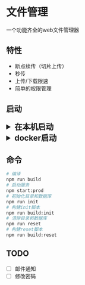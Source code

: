 # 文件管理
一个功能齐全的web文件管理器

## 特性
* 断点续传（切片上传）
* 秒传
* 上传/下载限速
* 简单的权限管理

## 启动

<details>
  <summary style="font-size: 1.5em; font-weight: 700;">在本机启动</summary>

#### 1.填写环境变量
```bash
cp .env.dist .env
vim .env
```

#### 2.安装依赖
  ```bash
  npm ci
  ```

#### 3.构建代码
```bash
npm run build
```

#### 4.执行初始化脚本
```bash
node scripts/init.js
```

#### 5.启动服务
```bash
npm run start:prod
  ```
</details>

<details>
  <summary style="font-size: 1.5em; font-weight: 700;">docker启动</summary>


#### 环境变量
| 环境变量      | 是否必选 |
|-----------|-|
| COOKIE_SECRET      | 必选 | 

#### 文件目录
| 简介         | path             | 默认值               |
|------------|------------------|-------------------|
| 上传文件的存放目录  | UPLOAD_FILE_DIR  | /data/files       |
| 上传文件的切片的存放目录 | UPLOAD_CHUNK_DIR | /data/chunks      |
| sqlite的数据文件存放目录 | DATABASE_DIR     | /data/db          |


<details>
  <summary style="font-size: 1.5em; font-weight: 700;">1.docker-compose启动</summary>

#### 1.1.复制配置信息，并更改
```bash
cp docker-compose.dist.yml docker-compose.yml
```

#### 1.2.启动
```bash
docker-compose up -d
```
</details>


<details>
  <summary style="font-size: 1.5em; font-weight: 700;">2.docker命令启动</summary>

```bash
docker run -it --name file-manager \
  -e COOKIE_SECRET=xxxxxx \
  -v /tmp/db:/data/db -v /tmp/files:/data/files  \
  -p 8888:8888 \
  shenx2021/file-manager
```
</details>


</details>

## 命令
```bash
# 编译
npm run build
# 启动服务
npm start:prod
# 初始化目录和数据库
npm run init
# 构建init脚本
npm run build:init
# 清除目录和数据库
npm run reset
# 构建reset脚本
npm run build:reset
```

## TODO
- [ ] 邮件通知
- [ ] 修改密码

